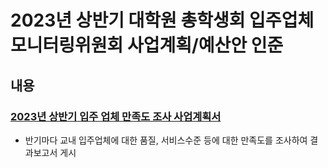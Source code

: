 2023년 상반기 대학원 총학생회 입주업체모니터링위원회 사업계획/예산안 인준
===

## 내용
### [2023년 상반기 입주 업체 만족도 조사 사업계획서](입주업체모니터링위원회_사업계획서_황규진.md)
- 반기마다 교내 입주업체에 대한 품질, 서비스수준 등에 대한 만족도를 조사하여 결과보고서 게시


